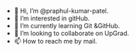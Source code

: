 - 👋 Hi, I’m @praphul-kumar-patel.
- 👀 I’m interested in gitHub.
- 🌱 I’m currently learning Git &GitHub.
- 💞️ I’m looking to collaborate on UpGrad.
- 📫 How to reach me by mail.

<!---
praphul-kumar-patel/praphul-kumar-patel is a ✨ special ✨ repository because its `README.md` (this file) appears on your GitHub profile.
You can click the Preview link to take a look at your changes.
--->
